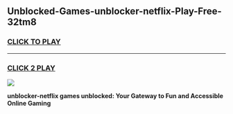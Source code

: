 
## Unblocked-Games-unblocker-netflix-Play-Free-32tm8
<h3>
<a href="https://premium76.site?title=unblocker-netflix&ref=10A">CLICK TO PLAY</a></h3>
<hr>

<h3>
<a href="https://premium76.site?title=unblocker-netflix&ref=10A">CLICK 2 PLAY</a>
  
</h3>

<a href="https://premium76.site?title=unblocker-netflix&ref=10A"><img src="https://clearcache.store/games.png"></a>


**unblocker-netflix games unblocked: Your Gateway to Fun and Accessible Online Gaming**
